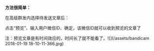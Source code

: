 **方法很简单：**

在高级群发内选择待发送文章后： 

点击“预览”、输入用户微信ID、确定，该微信ID就可以收到预览的文章了

注：预览文章是有时间效应的，时间长了就不能看了。![](/assets/bandicam 2018-01-19 18-10-11-366.jpg)

